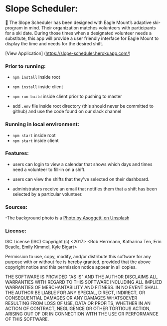 # Slope Scheduler: 
:date:
The Slope Scheduler has been designed with Eagle Mount’s adaptive ski-program in mind.  Their organization matches volunteers with participants for a ski date.  During those times when a designated volunteer needs a substitute, this app will provide a user friendly interface for Eagle Mount to display the time and needs for the desired shift. 

[View Application] (https://slope-scheduler.herokuapp.com/)

### Prior to running:

- `npm install` inside root
- `npm install` inside client

- `npm run build` inside client prior to pushing to master
- add `.env` file inside root directory (this should never be committed to github) and use the code found on our slack channel

### Running in local environment:

- `npm start` inside root
- `npm start` inside client

### Features: 

- users can login to view a calendar that shows which days and times need a volunteer to fill-in on a shift.

- users can view the shifts that they've selected on their dashboard.

- administrators receive an email that notifies them that a shift has been selected by a particular volunteer.

### Sources:
-The background photo is a [Photo by Asoggetti on Unsplash](https://images.unsplash.com/photo-1512229146678-994d3f1e31bf?auto=format&fit=crop&w=1049&q=80&ixid=dW5zcGxhc2guY29tOzs7Ozs%3D)

### License:

ISC License (ISC)
Copyright (c) <2017> <Rob Herrmann, Katharina Ten, Erin Beadle, Emily Kimmel, Kyle Bigart>

Permission to use, copy, modify, and/or distribute this software for any purpose with or without fee
is hereby granted, provided that the above copyright notice
and this permission notice appear in all copies.

THE SOFTWARE IS PROVIDED "AS IS" AND THE AUTHOR DISCLAIMS ALL WARRANTIES
WITH REGARD TO THIS SOFTWARE INCLUDING ALL IMPLIED WARRANTIES OF MERCHANTABILITY AND FITNESS.
IN NO EVENT SHALL THE AUTHOR BE LIABLE FOR ANY SPECIAL, DIRECT, INDIRECT, OR CONSEQUENTIAL DAMAGES 
OR ANY DAMAGES WHATSOEVER RESULTING FROM LOSS OF USE, DATA OR PROFITS, WHETHER IN AN ACTION OF CONTRACT,
NEGLIGENCE OR OTHER TORTIOUS ACTION, ARISING OUT OF OR IN CONNECTION
WITH THE USE OR PERFORMANCE OF THIS SOFTWARE.